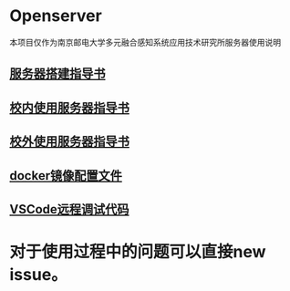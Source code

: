 # Openserver
本项目仅作为南京邮电大学多元融合感知系统应用技术研究所服务器使用说明
## [服务器搭建指导书](Server_Setup_Guide.md)
## [校内使用服务器指导书](Server_Use_Guide_on_Campus.md)
## [校外使用服务器指导书](Server_Use_Guide_outside_Campus.md)
## [docker镜像配置文件](docker/)
## [VSCode远程调试代码](Server_Debug_Guide.md)
# 对于使用过程中的问题可以直接new issue。
